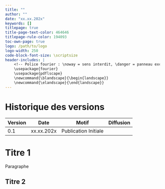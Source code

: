 ```yaml
---
title: ""
author: ""
date: "xx.xx.202x"
keywords: []
titlepage: true
title-page-text-color: 464646
titlepage-rule-color: 194093
toc-own-page: true
logo: /path/to/logo
logo-width: 250
code-block-font-size: \scriptsize
header-includes: |
	<!-- Police fourier : \noway = sens interdit, \danger = panneau exclamation, etc. -->
	\usepackage{fourier}
	\usepackage{pdflscape}
	\newcommand{\blandscape}{\begin{landscape}}
	\newcommand{\elandscape}{\end{landscape}}
---
```


# Historique des versions

| Version | Date       | Motif                | Diffusion |
| ------- | ---------- | -------------------- | --------- |
| 0.1     | xx.xx.202x | Publication Initiale |           |

# Titre 1

Paragraphe

## Titre 2
